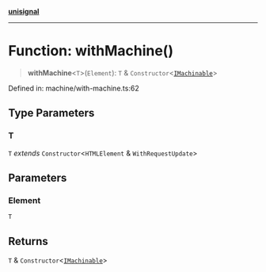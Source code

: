 [**unisignal**](../../../../README.md)

***

# Function: withMachine()

> **withMachine**\<`T`\>(`Element`): `T` & `Constructor`\<[`IMachinable`](../interfaces/IMachinable.md)\>

Defined in: machine/with-machine.ts:62

## Type Parameters

### T

`T` *extends* `Constructor`\<`HTMLElement` & `WithRequestUpdate`\>

## Parameters

### Element

`T`

## Returns

`T` & `Constructor`\<[`IMachinable`](../interfaces/IMachinable.md)\>
